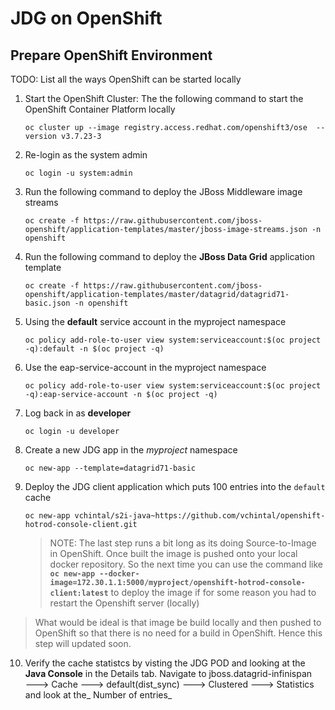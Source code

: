 # JDG on OpenShift

## Prepare OpenShift Environment

TODO: List all the ways OpenShift can be started locally

1. Start the OpenShift Cluster: The the following command to start the OpenShift Container Platform locally

   ```
   oc cluster up --image registry.access.redhat.com/openshift3/ose  --version v3.7.23-3
   ```

2. Re-login as the system admin

   ```
   oc login -u system:admin
   ```

3. Run the following command to deploy the JBoss Middleware image streams

   ```
   oc create -f https://raw.githubusercontent.com/jboss-openshift/application-templates/master/jboss-image-streams.json -n openshift
   ```

4. Run the following command to deploy the **JBoss Data Grid** application template

   ```
   oc create -f https://raw.githubusercontent.com/jboss-openshift/application-templates/master/datagrid/datagrid71-basic.json -n openshift
   ```

5. Using the **default** service account in the myproject namespace

   ```
   oc policy add-role-to-user view system:serviceaccount:$(oc project -q):default -n $(oc project -q)
   ```

6. Use the eap-service-account in the myproject namespace

   ```
   oc policy add-role-to-user view system:serviceaccount:$(oc project -q):eap-service-account -n $(oc project -q)
   ```

7. Log back in as **developer** 
   ```
   oc login -u developer
   ```
8. Create a new JDG app in the _myproject_ namespace
   ```
   oc new-app --template=datagrid71-basic
   ```
9. Deploy the JDG client application which puts 100 entries into the `default` cache

   ```
   oc new-app vchintal/s2i-java~https://github.com/vchintal/openshift-hotrod-console-client.git
   ```

   > NOTE: The last step runs a bit long as its doing Source-to-Image in OpenShift. Once built the image is pushed onto your local docker repository. So the next time you can use the command like **`oc new-app --docker-image=172.30.1.1:5000/myproject/openshift-hotrod-console-client:latest`** to deploy the image if for some reason you had to restart the Openshift server (locally)
   
  >What would be ideal is that image be build locally and then pushed to OpenShift so that there is no need for a build in OpenShift. Hence this step will updated soon.

10. Verify the cache statistcs by visting the JDG POD and looking at the **Java Console** in the Details tab. Navigate to jboss.datagrid-infinispan  🡒 Cache  🡒 default\(dist\_sync\)  🡒 Clustered  🡒 Statistics and look at the_ Number of entries_



